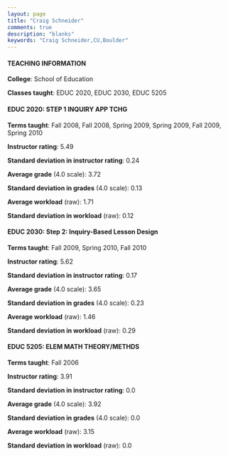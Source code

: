 ```yaml
---
layout: page
title: "Craig Schneider" 
comments: true
description: "blanks"
keywords: "Craig Schneider,CU,Boulder"
---
```

<head>
<script src="https://ajax.googleapis.com/ajax/libs/jquery/2.1.3/jquery.min.js"></script>
<script src="https://dl.dropboxusercontent.com/s/pc42nxpaw1ea4o9/highcharts.js?dl=0"></script>
<!-- <script src="../assets/js/highcharts.js"></script> -->
<style type="text/css">@font-face {
	font-family: "Bebas Neue";
	src: url(https://www.filehosting.org/file/details/544349/BebasNeue Regular.otf) format("opentype");
	}
	h1.Bebas { 
		font-family: "Bebas Neue", Verdana, Tahoma;
	}
</style>
</head>
	   
#### TEACHING INFORMATION

**College**: School of Education

**Classes taught**: EDUC 2020, EDUC 2030, EDUC 5205

#### EDUC 2020: STEP 1 INQUIRY APP TCHG

**Terms taught**: Fall 2008, Fall 2008, Spring 2009, Spring 2009, Fall 2009, Spring 2010

**Instructor rating**: 5.49

**Standard deviation in instructor rating**: 0.24

**Average grade** (4.0 scale): 3.72

**Standard deviation in grades** (4.0 scale): 0.13

**Average workload** (raw): 1.71

**Standard deviation in workload** (raw): 0.12

#### EDUC 2030: Step 2: Inquiry-Based Lesson Design

**Terms taught**: Fall 2009, Spring 2010, Fall 2010

**Instructor rating**: 5.62

**Standard deviation in instructor rating**: 0.17

**Average grade** (4.0 scale): 3.65

**Standard deviation in grades** (4.0 scale): 0.23

**Average workload** (raw): 1.46

**Standard deviation in workload** (raw): 0.29

#### EDUC 5205: ELEM MATH THEORY/METHDS

**Terms taught**: Fall 2006

**Instructor rating**: 3.91

**Standard deviation in instructor rating**: 0.0

**Average grade** (4.0 scale): 3.92

**Standard deviation in grades** (4.0 scale): 0.0

**Average workload** (raw): 3.15

**Standard deviation in workload** (raw): 0.0

